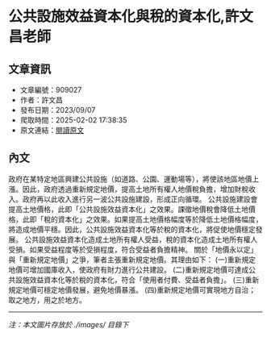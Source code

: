 # 公共設施效益資本化與稅的資本化,許文昌老師

## 文章資訊
- 文章編號：909027
- 作者：許文昌
- 發布日期：2023/09/07
- 爬取時間：2025-02-02 17:38:35
- 原文連結：[閱讀原文](https://real-estate.get.com.tw/Columns/detail.aspx?no=909027)

## 內文
政府在某特定地區興建公共設施（如道路、公園、運動場等），將使該地區地價上漲。因此，政府透過重新規定地價，提高土地所有權人地價稅負擔，增加財稅收入。政府再以此收入進行另一波公共設施建設，形成正向循環。
公共設施建設會提高土地價格，此即「公共設施效益資本化」之效果。課徵地價稅會降低土地價格，此即「稅的資本化」之效果。如果提高土地價格幅度等於降低土地價格幅度，將造成地價平穩。因此，公共設施效益資本化等於稅的資本化，將促使地價穩定發展。
公共設施效益資本化造成土地所有權人受益，稅的資本化造成土地所有權人受損。如果受益程度等於受損程度，符合受益者負擔精神。
關於「地價永以定」與「重新規定地價」之爭，筆者主張重新規定地價。其理由如下：
(一)重新規定地價可增加國庫收入，使政府有財力進行公共建設。
(二)重新規定地價可達成公共設施效益資本化等於稅的資本化，符合「使用者付費、受益者負擔」。
(三)重新規定地價可穩定地價發展，避免地價暴漲。
(四)重新規定地價可實現地方自治；取之地方，用之於地方。

---
*注：本文圖片存放於 ./images/ 目錄下*
